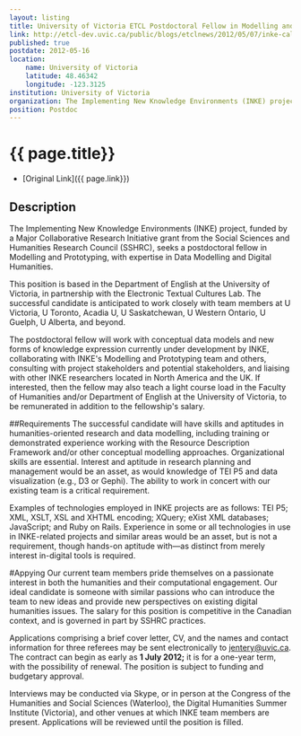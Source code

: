 ```yaml
---
layout: listing
title: University of Victoria ETCL Postdoctoral Fellow in Modelling and Prototyping
link: http://etcl-dev.uvic.ca/public/blogs/etclnews/2012/05/07/inke-call-for-postdoctoral-fellow-in-modelling-and-prototyping/
published: true
postdate: 2012-05-16
location:
    name: University of Victoria
    latitude: 48.46342
    longitude: -123.3125
institution: University of Victoria
organization: The Implementing New Knowledge Environments (INKE) project
position: Postdoc
---
```



# {{ page.title}}

* [Original Link]({{ page.link}})


## Description
The Implementing New Knowledge Environments (INKE) project, funded by a Major Collaborative Research Initiative grant from the Social Sciences and Humanities Research Council (SSHRC), seeks a postdoctoral fellow in Modelling and Prototyping, with expertise in Data Modelling and Digital Humanities.

This position is based in the Department of English at the University of Victoria, in partnership with the Electronic Textual Cultures Lab. The successful candidate is anticipated to work closely with team members at U Victoria, U Toronto, Acadia U, U Saskatchewan, U Western Ontario, U Guelph, U Alberta, and beyond.

The postdoctoral fellow will work with conceptual data models and new forms of knowledge expression currently under development by INKE, collaborating with INKE's Modelling and Prototyping team and others, consulting with project stakeholders and potential stakeholders, and liaising with other INKE researchers located in North America and the UK. If interested, then the fellow may also teach a light course load in the Faculty of Humanities and/or Department of English at the University of Victoria, to be remunerated in addition to the fellowship's salary.

##Requirements
The successful candidate will have skills and aptitudes in humanities-oriented research and data modelling, including training or demonstrated experience working with the Resource Description Framework and/or other conceptual modelling approaches. Organizational skills are essential. Interest and aptitude in research planning and management would be an asset, as would knowledge of TEI P5 and data visualization (e.g., D3 or Gephi). The ability to work in concert with our existing team is a critical requirement.

Examples of technologies employed in INKE projects are as follows: TEI P5; XML, XSLT, XSL and XHTML encoding; XQuery; eXist XML databases; JavaScript; and Ruby on Rails. Experience in some or all technologies in use in INKE-related projects and similar areas would be an asset, but is not a requirement, though hands-on aptitude with—as distinct from merely interest in-digital tools is required.

#Appying
Our current team members pride themselves on a passionate interest in both the humanities and their computational engagement. Our ideal candidate is someone with similar passions who can introduce the team to new ideas and provide new perspectives on existing digital humanities issues. The salary for this position is competitive in the Canadian context, and is governed in part by SSHRC practices.

Applications comprising a brief cover letter, CV, and the names and contact information for three referees may be sent electronically to <jentery@uvic.ca>. The contract can begin as early as **1 July 2012;** it is for a one-year term, with the possibility of renewal. The position is subject to funding and budgetary approval.

Interviews may be conducted via Skype, or in person at the Congress of the Humanities and Social Sciences (Waterloo), the Digital Humanities Summer Institute (Victoria), and other venues at which INKE team members are present. Applications will be reviewed until the position is filled.